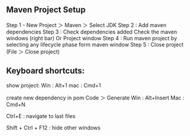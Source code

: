 Maven Project Setup
---------------------------
Step 1 - New Project  ＞ Maven ＞ Select JDK
Step 2 : Add maven dependencies
Step 3 : Check dependencies added
Check the maven windows (right bar)
Or Project window
Step 4 : Run maven project by selecting any lifecycle phase form maven window
Step 5 : Close project (File ＞ Close project) 

Keyboard shortcuts:
-----------------------
show project:
Win  : Alt+1
mac : Cmd+1 

create new dependency in pom
Code ＞ Generate
Win : Alt+Insert
Mac : Cmd+N

Ctrl+E : navigate to last files

Shift + Ctrl + F12 : hide other windows 

